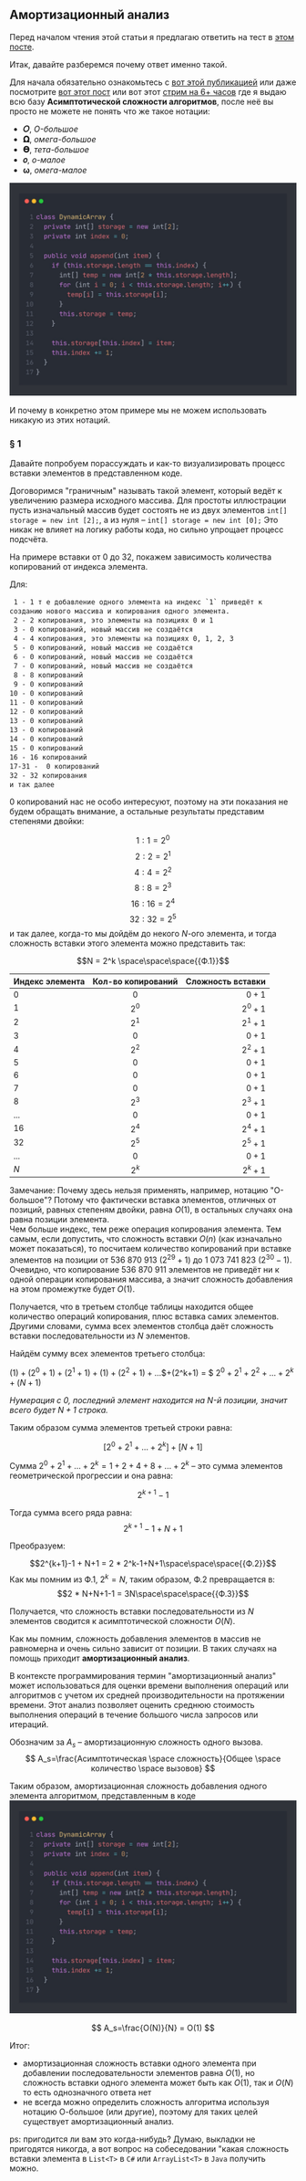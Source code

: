 ## Амортизационный анализ

Перед началом чтения этой статьи я предлагаю ответить на тест в [этом посте](https://t.me/iksergeyru/323).

Итак, давайте разберемся почему ответ именно такой.

Для начала обязательно ознакомьтесь с [вот этой публикацией](https://t.me/iksergeyru/121) или даже посмотрите [вот этот пост](https://t.me/iksergeyru/119) или вот этот [стрим на 6+ часов](https://boosty.to/ksergeyru/posts/5a984ee2-3862-43e5-8d3f-e4b93d9dc97a?share=post_link) где я выдаю всю базу **Асимптотической сложности алгоритмов**, после неё вы просто не можете не понять что же такое нотации:
 - **𝑂**, *O-большое*
 - **𝛀**, *омега-большое*
 - **𝚯**, *тета-большое*
 - **𝑜**, *o-малое*
 - **ω**, *омега-малое*

![](./image/photo_2023-11-22_23-34-18.jpg)

И почему в конкретно этом примере мы не можем использовать никакую из этих нотаций.

### § 1

Давайте попробуем порассуждать и как-то визуализировать процесс вставки элементов в представленном коде.

Договоримся "граничным" называть такой элемент, который ведёт к увеличению размера исходного массива.
Для простоты иллюстрации пусть изначальный массив будет состоять не из двух элементов `int[] storage = new int [2];`, а из нуля – `int[] storage = new int [0];`
Это никак не влияет на логику работы кода, но сильно упрощает процесс подсчёта.

На примере вставки от 0 до 32, покажем зависимость количества копирований от индекса элемента.

Для:
```
 1 - 1 т е добавление одного элемента на индекс `1` приведёт к созданию нового массива и копирования одного элемента.
 2 - 2 копирования, это элементы на позициях 0 и 1
 3 - 0 копирований, новый массив не создаётся
 4 - 4 копирования, это элементы на позициях 0, 1, 2, 3
 5 - 0 копирований, новый массив не создаётся
 6 - 0 копирований, новый массив не создаётся
 7 - 0 копирований, новый массив не создаётся
 8 - 8 копирований
 9 - 0 копирований
10 - 0 копирований
11 - 0 копирований
12 - 0 копирований
13 - 0 копирований
13 - 0 копирований
14 - 0 копирований
15 - 0 копирований
16 - 16 копирований
17-31 -  0 копирований
32 - 32 копирования
и так далее
```
0 копирований нас не особо интересуют, поэтому на эти показания не будем обращать внимание, а остальные результаты представим степенями двойки:

$$1: 1  = 2^0$$
$$2: 2  = 2^1$$
$$4: 4  = 2^2$$
$$8: 8  = 2^3$$
$$16: 16  = 2^4$$
$$32: 32  = 2^5$$
и так далее, когда-то мы дойдём до некого $N$-ого элемента, и тогда сложность вставки этого элемента можно представить так:

$$N = 2^k \space\space\space{{Ф.1}}$$

| Индекс элемента  | Кол-во копирований| Сложность вставки |
| ------------- |:------------------:| ---------:|
| 0             | $0$                | $0+1$     |
| 1             | $2^0$              | $2^0+1$   |
| 2             | $2^1$              | $2^1+1$   |
| 3             | $0$                | $0+1$     |
| 4             | $2^2$              | $2^2+1$   |
| 5             | $0$                | $0+1$     |
| 6             | $0$                | $0+1$     |
| 7             | $0$                | $0+1$     |
| 8             | $2^3$              | $2^3+1$   |
| ...           | $0$                | $0+1$     |
| 16            | $2^4$              | $2^4+1$   |
| 32            | $2^5$              | $2^5+1$   |
| ...           | $0$                | $0+1$     |
| $N$           | $2^k$              | $2^k+1$   |

Замечание: Почему здесь нельзя применять, например, нотацию "O-большое"? Потому что фактически вставка элементов, отличных от позиций, равных степеням двойки, равна $O(1)$, в остальных случаях она равна позиции элемента.\
Чем больше индекс, тем реже операция копирования элемента. Тем самым, если допустить, что сложность вставки $O(n)$ (как изначально может показаться), то посчитаем количество копирований при вставке элементов на позиции от 536 870 913 ($2^{29} + 1$) до 1 073 741 823 ($2^{30} - 1$). Очевидно, что копирование 536 870 911 элементов не приведёт ни к одной операции копирования массива, а значит сложность добавления на этом промежутке будет $O(1)$.

Получается, что в третьем столбце таблицы находится общее количество операций копирования, плюс вставка самих элементов. Другими словами, сумма всех элементов столбца даёт сложность вставки последовательности из $N$ элементов.

Найдём сумму всех элементов третьего столбца:

$(1)+(2^0+1)+(2^1+1)+(1)+(2^2+1)+...$$+(2^k+1) = $
$2^0+2^1+2^2+...+2^k+(N+1)$

*Нумерация с 0, последний элемент находится на* $N$*-й позиции, значит всего будет *$N+1$* строка.*

Таким образом сумма элементов третьей строки равна:

$$[2^0+2^1+...+2^k]+[N+1]$$

Сумма $2^0+2^1+...+2^k = 1+2+4+8+...+2^k$ – это сумма элементов геометрической прогрессии и она равна:

$$2^{k+1}-1$$

Тогда сумма всего ряда равна:
$$2^{k+1}-1 + N+1$$

Преобразуем:

$$2^{k+1}-1 + N+1 = 2 * 2^k-1+N+1\space\space\space{{Ф.2}}$$
Как мы помним из Ф.1, $2^k = N$, таким образом, Ф.2 превращается в:
$$2 * N+N+1-1 = 3N\space\space\space{{Ф.3}}$$

Получается, что сложность вставки последовательности из $N$ элементов сводится к асимптотической сложности $O(N)$.

Как мы помним, сложность добавления элементов в массив не равномерна и очень сильно зависит от позиции. В таких случаях на помощь приходит **амортизационный анализ**.

В контексте программирования термин "амортизационный анализ" может использоваться для оценки времени выполнения операций или алгоритмов с учетом их средней производительности на протяжении времени. Этот анализ позволяет оценить среднюю стоимость выполнения операций в течение большого числа запросов или итераций.

Обозначим за $A_s$ – амортизационную сложность одного вызова.
$$
A_s=\frac{Асимптотическая \space сложность}{Общее \space количество \space вызовов}
$$

Таким образом, амортизационная сложность добавления одного элемента алгоритмом, представленным в коде ![](./image/photo_2023-11-22_23-34-18.jpg)

$$
A_s=\frac{O(N)}{N} = O(1)
$$

Итог:
- амортизационная сложность вставки одного элемента при добавлении последовательности элементов равна $O(1)$, но сложность вставки одного элемента может быть как $O(1)$, так и $O(N)$ то есть однозначного ответа нет
- не всегда можно определить сложность алгоритма используя нотацию О-большое (или другие), поэтому для таких целей существует амортизационный анализ.

ps: пригодится ли вам это когда-нибудь? Думаю, выкладки не пригодятся никогда, а вот вопрос на собеседовании "какая сложность вставки элемента в `List<T>` в `C#` или `ArrayList<T>` в `Java` получить можно.
